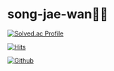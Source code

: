 # song-jae-wan🧑‍💻


[![Solved.ac Profile](http://mazassumnida.wtf/api/v2/generate_badge?boj=0bliviate)](https://solved.ac/0bliviate/)

[![Hits](https://hits.seeyoufarm.com/api/count/incr/badge.svg?url=https%3A%2F%2Fgithub.com%2F0bliviat3&count_bg=%23E19142&title_bg=%23892BAD&icon=&icon_color=%23E7E7E7&title=hits&edge_flat=false)](https://hits.seeyoufarm.com)

<!--
**0bliviat3/0bliviat3** is a ✨ _special_ ✨ repository because its `README.md` (this file) appears on your GitHub profile.

Here are some ideas to get you started:

- 🔭 I’m currently working on ...
- 🌱 I’m currently learning ...
- 👯 I’m looking to collaborate on ...
- 🤔 I’m looking for help with ...
- 💬 Ask me about ...
- 📫 How to reach me: ...
- 😄 Pronouns: ...
- ⚡ Fun fact: ...
-->

[![Github](https://www.codenary.co.kr/widget/github/api?username=송재완)](https://www.codenary.co.kr/user-profile/detail/송재완?github_ride=true&utm_source=github)
